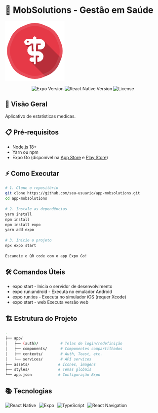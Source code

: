 # 📱 MobSolutions - Gestão em Saúde

![Logo MobSolutions](./assets/icon.png)

<p align="center">
  <img src="https://img.shields.io/badge/Expo-53.0.9-blue?logo=expo" alt="Expo Version">
  <img src="https://img.shields.io/badge/React_Native-0.79.2-61DAFB?logo=react" alt="React Native Version">
  <img src="https://img.shields.io/badge/License-0BSD-lightgrey" alt="License">
</p>

## 🚀 Visão Geral
Aplicativo de estatísticas medicas.

## 📋 Pré-requisitos
- Node.js 18+
- Yarn ou npm
- Expo Go (disponível na [App Store](https://apps.apple.com/br/app/expo-go/id982107779) e [Play Store](https://play.google.com/store/apps/details?id=host.exp.exponent))

## ⚡ Como Executar

```bash
# 1. Clone o repositório
git clone https://github.com/seu-usuario/app-mobsolutions.git
cd app-mobsolutions

# 2. Instale as dependências
yarn install
npm install
npm install expo
yarn add expo

# 3. Inicie o projeto
npx expo start

Escaneie o QR code com o app Expo Go!

```

## 🛠 Comandos Úteis

- expo start -	Inicia o servidor de desenvolvimento
- expo run:android	- Executa no emulador Android
- expo run:ios	- Executa no simulador iOS (requer Xcode)
- expo start - web	Executa versão web

## 🏗 Estrutura do Projeto

```bash 
.
├── app/
│   ├── (auth)/          # Telas de login/redefinição
│   ├── components/      # Componentes compartilhados
│   ├── contexts/        # Auth, Toast, etc.
│   └── services/        # API services
├── assets/             # Ícones, imagens
├── styles/             # Temas globais
└── app.json            # Configuração Expo

```

## 📚 Tecnologias

<div style="display: flex; gap: 10px; flex-wrap: wrap;"> <img src="https://img.shields.io/badge/React_Native-20232A?logo=react&logoColor=61DAFB" alt="React Native"> <img src="https://img.shields.io/badge/Expo-000020?logo=expo&logoColor=white" alt="Expo"> <img src="https://img.shields.io/badge/TypeScript-3178C6?logo=typescript&logoColor=white" alt="TypeScript"> <img src="https://img.shields.io/badge/React_Navigation-6B52AE?logo=react&logoColor=white" alt="React Navigation"> </div>
